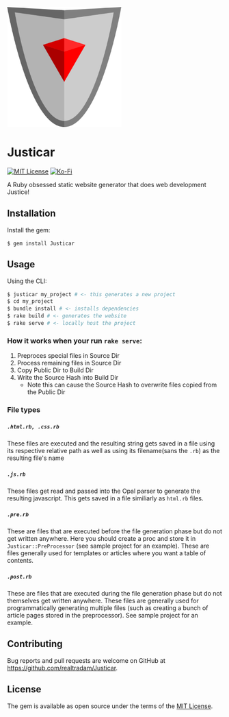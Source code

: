  <img src="https://github.com/realtradam/Justicar/blob/master/template/public/justicar.png?raw=true" height="280" alt="Justicar"/>

# Justicar

[![MIT License](https://img.shields.io/github/license/realtradam/Justicar?style=flat)](https://github.com/realtradam/Justicar/blob/master/LICENSE.txt)
[![Ko-Fi](https://img.shields.io/static/v1?message=Buy%20me%20a%20coffee&logo=kofi&labelColor=ff5e5b&color=434B57&logoColor=white&label=%20)](https://ko-fi.com/tradam)

A Ruby obsessed static website generator that does web development Justice!

## Installation

Install the gem:

    $ gem install Justicar

## Usage

Using the CLI:

```sh
$ justicar my_project # <- this generates a new project
$ cd my_project
$ bundle install # <- installs dependencies
$ rake build # <- generates the website
$ rake serve # <- locally host the project
```

### How it works when your run `rake serve`:

1. Preproces special files in Source Dir
2. Process remaining files in Source Dir
3. Copy Public Dir to Build Dir
4. Write the Source Hash into Build Dir
	- Note this can cause the Source Hash to overwrite files copied from the Public Dir

### File types

##### `.html.rb, .css.rb`
These files are executed and the resulting string gets saved in a file using its respective relative path as well as using its filename(sans the `.rb`) as the resulting file's name

##### `.js.rb`
These files get read and passed into the Opal parser to generate the resulting javascript. This gets saved in a file similiarly as `html.rb` files.

##### `.pre.rb`
These are files that are executed before the file generation phase but do not get written anywhere. Here you should create a proc and store it in `Justicar::PreProcessor` (see sample project for an example). These are files generally used for templates or articles where you want a table of contents.

##### `.post.rb`
These are files that are executed during the file generation phase but do not themselves get written anywhere. These files are generally used for programmatically generating multiple files (such as creating a bunch of article pages stored in the preprocessor). See sample project for an example.


## Contributing

Bug reports and pull requests are welcome on GitHub at https://github.com/realtradam/Justicar.

## License

The gem is available as open source under the terms of the [MIT License](https://opensource.org/licenses/MIT).
